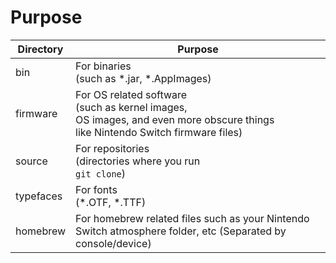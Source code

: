 # Purpose

| Directory       | Purpose                                                                                                                                |
|-----------------|----------------------------------------------------------------------------------------------------------------------------------------|
| bin             | For binaries <br>(such as *.jar, *.AppImages)                                                                                          |
| firmware        | For OS related software<br>(such as kernel images,<br>OS images, and even more obscure things <br>like Nintendo Switch firmware files) |
| source          | For repositories <br>(directories where you run <br> `git clone`)                                                         |
| typefaces       | For fonts <br>(*.OTF, *.TTF)                                                                                              |
| homebrew        | For homebrew related files such as your Nintendo Switch atmosphere folder, etc (Separated by console/device)              |
